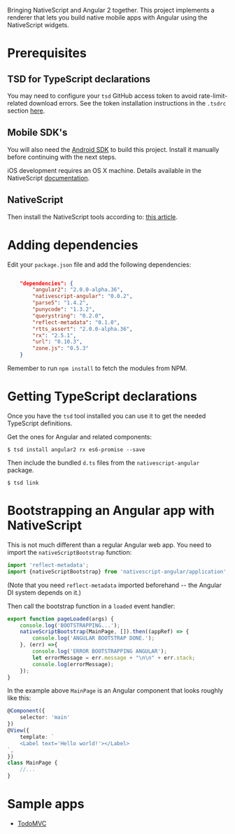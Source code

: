 Bringing NativeScript and Angular 2 together. This project implements a renderer that lets you build native mobile apps with Angular using the NativeScript widgets.

# Prerequisites

## TSD for TypeScript declarations

You may need to configure your `tsd` GitHub access token to avoid rate-limit-related download errors. See the token installation instructions in the `.tsdrc` section [here](https://github.com/DefinitelyTyped/tsd#tsdrc).

## Mobile SDK's

You will also need the [Android SDK](https://developer.android.com/sdk/) to build this project. Install it manually before continuing with the next steps.

iOS development requires an OS X machine. Details available in the NativeScript [documentation](http://docs.nativescript.org/setup/ns-cli-setup/ns-setup-os-x).

## NativeScript

Then install the NativeScript tools according to: [this article](http://docs.nativescript.org/setup/quick-setup).

# Adding dependencies

Edit your `package.json` file and add the following dependencies:

```json

	"dependencies": {
		"angular2": "2.0.0-alpha.36",
		"nativescript-angular": "0.0.2",
		"parse5": "1.4.2",
		"punycode": "1.3.2",
		"querystring": "0.2.0",
		"reflect-metadata": "0.1.0",
		"rtts_assert": "2.0.0-alpha.36",
		"rx": "2.5.1",
		"url": "0.10.3",
		"zone.js": "0.5.3"
	}

```

Remember to run `npm install` to fetch the modules from NPM.

# Getting TypeScript declarations

Once you have the `tsd` tool installed you can use it to get the needed TypeScript definitions.


Get the ones for Angular and related components:

`$ tsd install angular2 rx es6-promise --save`

Then include the bundled `d.ts` files from the `nativescript-angular` package.

`$ tsd link`


# Bootstrapping an Angular app with NativeScript

This is not much different than a regular Angular web app. You need to import the `nativeScriptBootstrap` function:

```typescript
import 'reflect-metadata';
import {nativeScriptBootstrap} from 'nativescript-angular/application';
```

(Note that you need `reflect-metadata` imported beforehand -- the Angular DI system depends on it.)


Then call the bootstrap function in a `loaded` event handler:

```typescript
export function pageLoaded(args) {
    console.log('BOOTSTRAPPING...');
    nativeScriptBootstrap(MainPage, []).then((appRef) => {
        console.log('ANGULAR BOOTSTRAP DONE.');
    }, (err) =>{
        console.log('ERROR BOOTSTRAPPING ANGULAR');
        let errorMessage = err.message + "\n\n" + err.stack;
        console.log(errorMessage);
    });
}
```

In the example above `MainPage` is an Angular component that looks roughly like this:

```typescript
@Component({
	selector: 'main'
})
@View({
	template: `
    <Label text='Hello world!'></Label>
`,
})
class MainPage {
    //...
}
```

# Sample apps

* [TodoMVC](https://github.com/NativeScript/sample-ng-todomvc)
